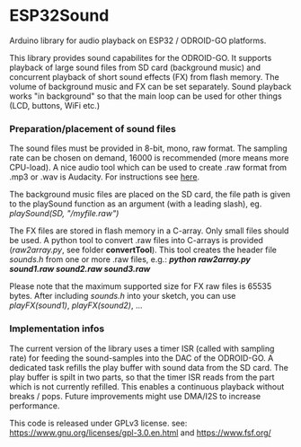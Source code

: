 # ESP32Sound
Arduino library for audio playback on ESP32 / ODROID-GO platforms.

This library provides sound capabilites for the ODROID-GO. 
It supports playback of large sound files from SD card (background music)
and concurrent playback of short sound effects (FX) from flash memory.
The volume of background music and FX can be set separately.
Sound playback works "in background" so that the main loop can be
used for other things (LCD, buttons, WiFi etc.) 

### Preparation/placement of sound files  
The sound files must be provided in 8-bit, mono, raw format. The sampling rate
can be chosen on demand, 16000 is recommended (more means more CPU-load). 
A nice audio tool which can be used to create .raw format from .mp3 or .wav is Audacity. 
For instructions see [here](https://www.hellomico.com/getting-started/convert-audio-to-raw/).

The background music files are placed on the SD card, the file path is given to the
playSound function as an argument (with a leading slash), eg. *playSound(SD, "/myfile.raw")*

The FX files are stored in flash memory in a C-array. Only small files should be used.
A python tool to convert .raw files into C-arrays is provided (*raw2array.py*, see folder **convertTool**). 
This tool creates the header file *sounds.h* from one or more .raw files, e.g.: ***python raw2array.py sound1.raw sound2.raw sound3.raw***  

Please note that the maximum supported size for FX raw files is 65535 bytes.
After including *sounds.h* into your sketch, you can use *playFX(sound1)*, *playFX(sound2)*, ...

### Implementation infos  
The current version of the library uses a timer ISR (called with sampling rate) 
for feeding the sound-samples into the DAC of the ODROID-GO. A dedicated task refills the play buffer
with sound data from the SD card. The play buffer is spilt in two parts, so that the timer ISR reads from
the part which is not currently refilled. This enables a continuous playback without breaks / pops. 
Future improvements might use DMA/I2S to increase performance.

This code is released under GPLv3 license.
see: https://www.gnu.org/licenses/gpl-3.0.en.html and https://www.fsf.org/
